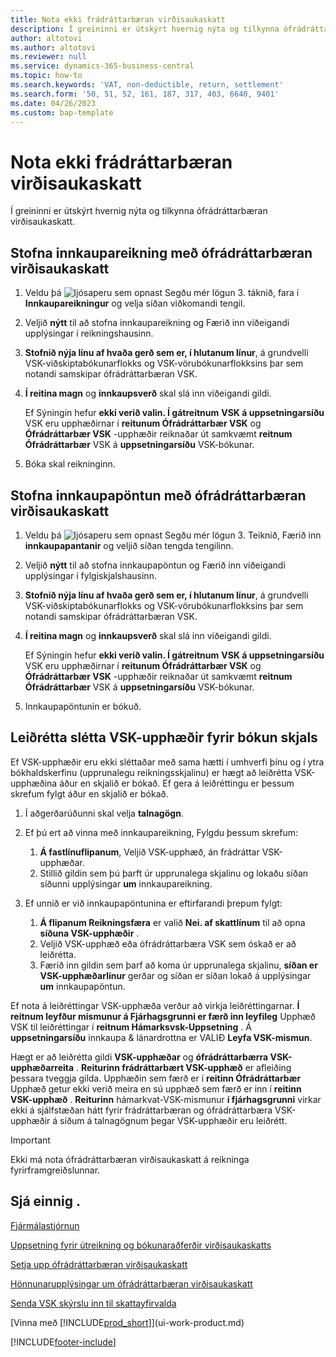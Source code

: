 ```yaml
---
title: Nota ekki frádráttarbæran virðisaukaskatt
description: Í greininni er útskýrt hvernig nýta og tilkynna ófrádráttarbæran virðisaukaskatt.
author: altotovi
ms.author: altotovi
ms.reviewer: null
ms.service: dynamics-365-business-central
ms.topic: how-to
ms.search.keywords: 'VAT, non-deductible, return, settlement'
ms.search.form: '50, 51, 52, 161, 187, 317, 403, 6640, 9401'
ms.date: 04/26/2023
ms.custom: bap-template
---
```


# Nota ekki frádráttarbæran virðisaukaskatt

Í greininni er útskýrt hvernig nýta og tilkynna ófrádráttarbæran virðisaukaskatt.

## Stofna innkaupareikning með ófrádráttarbæran virðisaukaskatt

1. Veldu þá  ![ljósaperu sem opnast Segðu mér lögun 3.](media/ui-search/search_small.png "Segðu mér hvað þú vilt gera") táknið, fara í **Innkaupareikningur** og velja síðan viðkomandi tengil.
2. Veljið  **nýtt**  til að stofna innkaupareikning og Færið inn viðeigandi upplýsingar í reikningshausinn.
3.  **Stofnið nýja línu af hvaða gerð sem er, í hlutanum línur**, á grundvelli VSK-viðskiptabókunarflokks og VSK-vörubókunarflokksins þar sem notandi samskipar ófrádráttarbæran VSK.
4.  **Í reitina magn**  og  **innkaupsverð**  skal slá inn viðeigandi gildi.

    Ef Sýningin hefur  **ekki verið valin. Í gátreitnum**  **VSK á uppsetningarsíðu**  VSK eru upphæðirnar í  **reitunum Ófrádráttarbær VSK**  og  **Ófrádráttarbær VSK**  -upphæðir reiknaðar út samkvæmt  **reitnum Ófrádráttarbær**  VSK á  **uppsetningarsíðu**  VSK-bókunar.

5. Bóka skal reikninginn.

## Stofna innkaupapöntun með ófrádráttarbæran virðisaukaskatt

1. Veldu þá  ![ljósaperu sem opnast Segðu mér lögun 3.](media/ui-search/search_small.png "Segðu mér hvað þú vilt gera") Teiknið, Færið inn  **innkaupapantanir**  og veljið síðan tengda tengilinn.
2. Veljið  **nýtt**  til að stofna innkaupapöntun og Færið inn viðeigandi upplýsingar í fylgiskjalshausinn.
3.  **Stofnið nýja línu af hvaða gerð sem er, í hlutanum línur**, á grundvelli VSK-viðskiptabókunarflokks og VSK-vörubókunarflokksins þar sem notandi samskipar ófrádráttarbæran VSK.
4.  **Í reitina magn**  og  **innkaupsverð**  skal slá inn viðeigandi gildi.

    Ef Sýningin hefur  **ekki verið valin. Í gátreitnum**  **VSK á uppsetningarsíðu**  VSK eru upphæðirnar í  **reitunum Ófrádráttarbær VSK**  og  **Ófrádráttarbær VSK**  -upphæðir reiknaðar út samkvæmt  **reitnum Ófrádráttarbær**  VSK á  **uppsetningarsíðu**  VSK-bókunar.

5. Innkaupapöntunin er bókuð.

## Leiðrétta slétta VSK-upphæðir fyrir bókun skjals

Ef VSK-upphæðir eru ekki sléttaðar með sama hætti í umhverfi þínu og í ytra bókhaldskerfinu (upprunalegu reikningsskjalinu) er hægt að leiðrétta VSK-upphæðina áður en skjalið er bókað. Ef gera á leiðréttingu er þessum skrefum fylgt áður en skjalið er bókað.

1. Í aðgerðarúðunni skal velja  **talnagögn**.
2. Ef þú ert að vinna með innkaupareikning, Fylgdu þessum skrefum:

    1.  **Á fastlínuflipanum**, Veljið VSK-upphæð, án frádráttar VSK-upphæðar.
    2. Stillið gildin sem þú þarft úr upprunalega skjalinu og lokaðu síðan síðunni upplýsingar  **um**  innkaupareikning.

3.  Ef unnið er við innkaupapöntunina er eftirfarandi þrepum fylgt:

    1.  **Á flipanum Reikningsfæra**  er valið  **Nei. af skattlínum**  til að opna  **síðuna VSK-upphæðir** .
    2. Veljið VSK-upphæð eða ófrádráttarbæra VSK sem óskað er að leiðrétta.
    3. Færið inn gildin sem þarf að koma úr upprunalega skjalinu,  **síðan er VSK-upphæðarlínur**  gerðar og síðan er síðan lokað á upplýsingar  **um**  innkaupapöntun.

Ef nota á leiðréttingar VSK-upphæða verður að virkja leiðréttingarnar.  **Í reitnum leyfður mismunur á Fjárhagsgrunni er færð inn leyfileg**  Upphæð VSK til leiðréttingar í  **reitnum Hámarksvsk-Uppsetning** . Á  **uppsetningarsíðu**  innkaupa & lánardrottna er VALIÐ  **Leyfa VSK-mismun**.

Hægt er að leiðrétta gildi  **VSK-upphæðar**  og  **ófrádráttarbærra VSK-upphæðarreita** .  **Reiturinn frádráttarbært VSK-upphæð**  er afleiðing þessara tveggja gilda. Upphæðin sem færð er í  **reitinn Ófrádráttarbær**  Upphæð getur ekki verið meira en sú upphæð sem færð er inn í  **reitinn VSK-upphæð** .  **Reiturinn**  hámarkvat-VSK-mismunur  **í fjárhagsgrunni**  virkar ekki á sjálfstæðan hátt fyrir frádráttarbæran og ófrádráttarbæra VSK-upphæðir á síðum á talnagögnum þegar VSK-upphæðir eru leiðrétt.

> [!IMPORTANT]
> Ekki má nota ófrádráttarbæran virðisaukaskatt á reikninga fyrirframgreiðslunnar.

## Sjá einnig .

[Fjármálastjórnun](finance.md)

[Uppsetning fyrir útreikning og bókunaraðferðir virðisaukaskatts](finance-setup-vat.md)  

[Setja upp ófrádráttarbæran virðisaukaskatt](finance-setup-nondeductible-vat.md)

[Hönnunarupplýsingar um ófrádráttarbæran virðisaukaskatt](design-details-nondeductible-vat.md)

[Senda VSK skýrslu inn til skattayfirvalda](finance-how-report-vat.md)

[Vinna með [!INCLUDE[prod_short](includes/prod_short.md)]](ui-work-product.md)

[!INCLUDE[footer-include](includes/footer-banner.md)]
